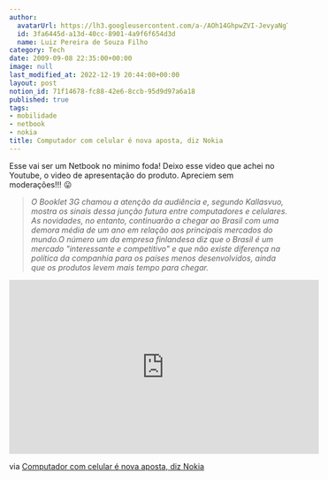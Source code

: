 ```yaml
---
author:
  avatarUrl: https://lh3.googleusercontent.com/a-/AOh14GhpwZVI-JevyaNgTdlrOT6YN20cI6V9Kxtq38Ij8AQ=s100
  id: 3fa6445d-a13d-40cc-8901-4a9f6f654d3d
  name: Luiz Pereira de Souza Filho
category: Tech
date: 2009-09-08 22:35:00+00:00
image: null
last_modified_at: 2022-12-19 20:44:00+00:00
layout: post
notion_id: 71f14678-fc88-42e6-8ccb-95d9d97a6a18
published: true
tags:
- mobilidade
- netbook
- nokia
title: Computador com celular é nova aposta, diz Nokia
---
```


Esse vai ser um Netbook no minimo foda! Deixo esse video que achei no Youtube, o video de apresentação do produto. Apreciem sem moderações!!! 😛

> _O Booklet 3G chamou a atenção da audiência e, segundo Kallasvuo, mostra os sinais dessa junção futura entre computadores e celulares. As novidades, no entanto, continuarão a chegar ao Brasil com uma demora média de um ano em relação aos principais mercados do mundo.O número um da empresa finlandesa diz que o Brasil é um mercado "interessante e competitivo" e que não existe diferença na política da companhia para os países menos desenvolvidos, ainda que os produtos levem mais tempo para chegar._

<iframe width="560" height="315" src="https://www.youtube-nocookie.com/embed/6cNfqeMq-30" frameborder="0" allow="accelerometer; autoplay; encrypted-media; gyroscope; picture-in-picture" allowfullscreen></iframe>

via [Computador com celular é nova aposta, diz Nokia](http://www1.folha.uol.com.br/folha/informatica/ult124u621163.shtml)
